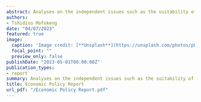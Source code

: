 ```yaml
---
abstract: Analyses on the independent issues such as the suitability of inflation targeting in emerging markets, the role of fiscal policy in stabilizing the economy. The effect of debt accumulation on macroeconomic stability, how participation on international capital market constraints national economic policies, and how monetary and fiscal policy can be coordinated.
authors:
- Tshidiso Mofokeng
date: "04/07/2023"
featured: true
image:
  caption: 'Image credit: [**Unsplash**](https://unsplash.com/photos/pLCdAaMFLTE)'
  focal_point: ""
  preview_only: false
publishDate: "2023-05-01T00:00:00Z"
publication_types:
- report
summary: Analyses on the independent issues such as the suitability of inflation targeting in emerging markets, the role of fiscal policy in stabilizing the economy. The effect of debt accumulation on macroeconomic stability, how participation on international capital market constraints national economic policies, and how monetary and fiscal policy can be coordinated.
title: Economic Policy Report
url_pdf: "/Economic Policy Report.pdf"
---
```

